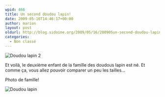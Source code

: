 ```yaml
---
wpid: 466
title: Un second doudou lapin!
date: 2009-05-16T14:46:17+00:00
author: marion
layout: post
oldurl: http://blog.sidoine.org/2009/05/16/200905un-second-doudou-lapin/
categories:
  - Non classé
---
```


![Doudou lapin 2](/media/2009/img_1359.jpg)

Et voilà, le deuxième enfant de la famille des doudous lapin est né. Et comme ça, vous allez pouvoir comparer un peu les tailles...

Photo de famille!

![Doudou lapin](/media/2009/img_1360.jpg)